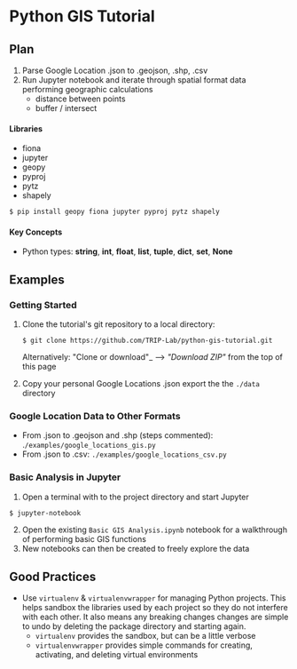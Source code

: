 Python GIS Tutorial
===================

## Plan
1. Parse Google Location .json to .geojson, .shp, .csv
2. Run Jupyter notebook and iterate through spatial format data performing geographic calculations
    - distance between points
    - buffer / intersect

#### Libraries
- fiona
- jupyter
- geopy
- pyproj
- pytz
- shapely

```bash
$ pip install geopy fiona jupyter pyproj pytz shapely
```

#### Key Concepts
- Python types: **string**, **int**, **float**, **list**, **tuple**, **dict**, **set**, **None**

## Examples

### Getting Started
1. Clone the tutorial's git repository to a local directory:
   ```
   $ git clone https://github.com/TRIP-Lab/python-gis-tutorial.git
   ```
   Alternatively: "Clone or download"_ --> _"Download ZIP"_ from the top of this page
   
2. Copy your personal Google Locations .json export the the `./data` directory


### Google Location Data to Other Formats
- From .json to .geojson and .shp (steps commented): .`/examples/google_locations_gis.py`
- From .json to .csv: `./examples/google_locations_csv.py`

### Basic Analysis in Jupyter
1. Open a terminal with to the project directory and start Jupyter
```bash
$ jupyter-notebook
```
2. Open the existing `Basic GIS Analysis.ipynb` notebook for a walkthrough of performing basic GIS functions
3. New notebooks can then be created to freely explore the data

## Good Practices
- Use `virtualenv` & `virtualenvwrapper` for managing Python projects. This helps sandbox the libraries used by each project so they do not interfere with each other. It also means any breaking changes changes are simple to undo by deleting the package directory and starting again.
    - `virtualenv` provides the sandbox, but can be a little verbose
    - `virtualenvwrapper` provides simple commands for creating, activating, and deleting virtual environments